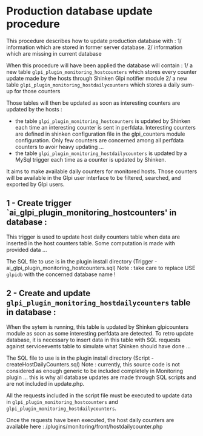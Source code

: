 # Production database update procedure

This procedure describes how to update production database with : 
1/ information which are stored in former server database.
2/ information which are missing in current database

When this procedure will have been applied the database will contain : 
1/ a new table `glpi_plugin_monitoring_hostcounters` which stores every counter update made by the hosts through Shinken Glpi notifier module
2/ a new table `glpi_plugin_monitoring_hostdailycounters` which stores a daily sum-up for those counters

Those tables will then be updated as soon as interesting counters are updated by the hosts :
 - the table `glpi_plugin_monitoring_hostcounters` is updated by Shinken each time an interesting counter is sent in perfdata. Interesting counters are defined in shinken configuration file in the glpi_counters module configuration. Only few counters are concerned among all perfdata counters to avoir heavy updating ...
 - the table `glpi_plugin_monitoring_hostdailycounters` is updated by a MySql trigger each time as a counter is updated by Shinken.
 
It aims to make available daily counters for monitored hosts. Those counters will be available in the Glpi user interface to be filtered, searched, and exported by Glpi users.


## 1 - Create trigger `ai_glpi_plugin_monitoring_hostcounters' in database : 
 This trigger is used to update host daily counters table when data are inserted in the host counters table. Some computation is made with provided data ...

 The SQL file to use is in the plugin install directory (Trigger - ai_glpi_plugin_monitoring_hostcounters.sql)
 Note : take care to replace USE `glpidb` with the concerned database name !

## 2 - Create and update `glpi_plugin_monitoring_hostdailycounters` table in database :
 When the sytem is running, this table is updated by Shinken glpicounters module as soon as some interesting perfdata are detected. To retro update database, it is necessary to insert data in this table with SQL requests against serviceevents table to simulate what Shinken should have done ...
 
 The SQL file to use is in the plugin install directory (Script - createHostDailyCounters.sql) 
 Note : currently, this source code is not considered as enough generic to be included completely in Monitoring plugin ... this is why all database updates are made through SQL scripts and are not included in update.php.

 All the requests included in the script file must be executed to update data in `glpi_plugin_monitoring_hostcounters` and `glpi_plugin_monitoring_hostdailycounters`. 

 Once the requests have been executed, the host daily counters are available here : /plugins/monitoring/front/hostdailycounter.php
